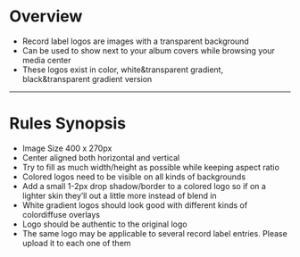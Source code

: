 # **Overview**

- Record label logos are images with a transparent background
- Can be used to show next to your album covers while browsing your media center
- These logos exist in color, white&transparent gradient, black&transparent gradient version

---

# **Rules Synopsis**

- Image Size 400 x 270px
- Center aligned both horizontal and vertical
- Try to fill as much width/height as possible while keeping aspect ratio
- Colored logos need to be visible on all kinds of backgrounds
- Add a small 1-2px drop shadow/border to a colored logo so if on a lighter skin they’ll out a little more instead of blend in
- White gradient logos should look good with different kinds of colordiffuse overlays
- Logo should be authentic to the original logo
- The same logo may be applicable to several record label entries. Please upload it to each one of them
